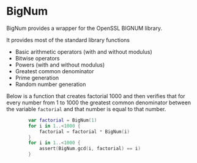 # BigNum

BigNum provides a wrapper for the OpenSSL BIGNUM library.

It provides most of the standard library functions
- Basic arithmetic operators (with and without modulus)
- Bitwise operators
- Powers (with and without modulus)
- Greatest common denominator
- Prime generation
- Random number generation

Below is a function that creates factorial 1000 and then verifies that for every number from 1 to 1000 the greatest common denominator between the variable `factorial` and that number is equal to that number.
```swift
        var factorial = BigNum(1)
        for i in 1..<1000 {
            factorial = factorial * BigNum(i)
        }
        for i in 1..<1000 {
            assert(BigNum.gcd(i, factorial) == i)
        }
```
